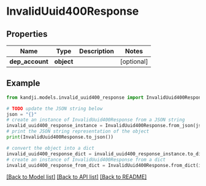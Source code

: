# InvalidUuid400Response


## Properties

Name | Type | Description | Notes
------------ | ------------- | ------------- | -------------
**dep_account** | **object** |  | [optional] 

## Example

```python
from kandji.models.invalid_uuid400_response import InvalidUuid400Response

# TODO update the JSON string below
json = "{}"
# create an instance of InvalidUuid400Response from a JSON string
invalid_uuid400_response_instance = InvalidUuid400Response.from_json(json)
# print the JSON string representation of the object
print(InvalidUuid400Response.to_json())

# convert the object into a dict
invalid_uuid400_response_dict = invalid_uuid400_response_instance.to_dict()
# create an instance of InvalidUuid400Response from a dict
invalid_uuid400_response_from_dict = InvalidUuid400Response.from_dict(invalid_uuid400_response_dict)
```
[[Back to Model list]](../README.md#documentation-for-models) [[Back to API list]](../README.md#documentation-for-api-endpoints) [[Back to README]](../README.md)


